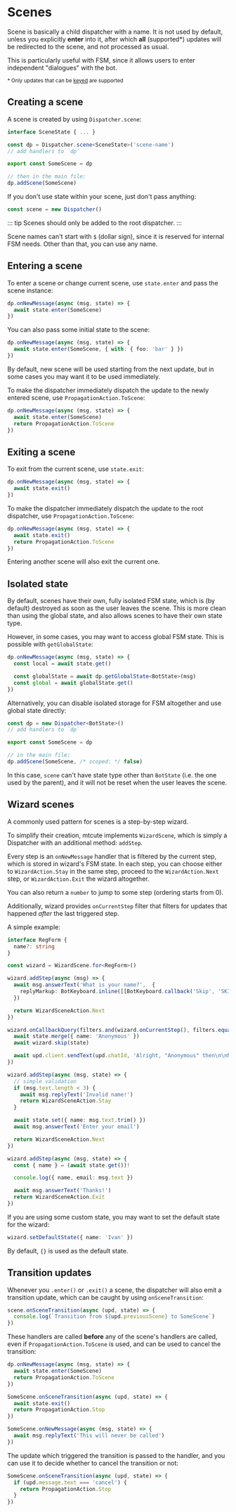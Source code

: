 # Scenes

Scene is basically a child dispatcher with a name. It is not used by default,
unless you explicitly **enter** into it, after which **all** (supported*)
updates will be redirected to the scene, and not processed as usual.

This is particularly useful with FSM, since it allows users to
enter independent "dialogues" with the bot.

<!-- Full example: TODO LINK -->

<p><small>* Only updates that can be <a href="./state#keying">keyed</a> are supported</small></p>

## Creating a scene

A scene is created by using `Dispatcher.scene`:

```ts
interface SceneState { ... }

const dp = Dispatcher.scene<SceneState>('scene-name')
// add handlers to `dp`

export const SomeScene = dp

// then in the main file:
dp.addScene(SomeScene)
```

If you don't use state within your scene, just don't pass anything:

```ts
const scene = new Dispatcher()
```

::: tip
Scenes should only be added to the root dispatcher.
:::

Scene names can't start with `$` (dollar sign), since it is reserved
for internal FSM needs. Other than that, you can use any name.

## Entering a scene

To enter a scene or change current scene, use `state.enter` and pass the scene instance:

```ts
dp.onNewMessage(async (msg, state) => {
  await state.enter(SomeScene)
})
```

You can also pass some initial state to the scene:
```ts
dp.onNewMessage(async (msg, state) => {
  await state.enter(SomeScene, { with: { foo: 'bar' } })
})
```

By default, new scene will be used starting from the next update,
but in some cases you may want it to be used immediately.

To make the dispatcher immediately dispatch the update to the newly
entered scene, use `PropagationAction.ToScene`:

```ts
dp.onNewMessage(async (msg, state) => {
  await state.enter(SomeScene)
  return PropagationAction.ToScene
})
```

## Exiting a scene

To exit from the current scene, use `state.exit`:

```ts
dp.onNewMessage(async (msg, state) => {
  await state.exit()
})
```

To make the dispatcher immediately dispatch the update to the
root dispatcher, use `PropagationAction.ToScene`:

```ts
dp.onNewMessage(async (msg, state) => {
  await state.exit()
  return PropagationAction.ToScene
})
```

Entering another scene will also exit the current one.

## Isolated state

By default, scenes have their own, fully isolated FSM state,
which is (by default) destroyed as soon as the user leaves the scene.
This is more clean than using the global state, and also allows
scenes to have their own state type.

However, in some cases, you may want to access global FSM state.
This is possible with `getGlobalState`:

```ts
dp.onNewMessage(async (msg, state) => {
  const local = await state.get()

  const globalState = await dp.getGlobalState<BotState>(msg)
  const global = await globalState.get()
})
```

Alternatively, you can disable isolated storage for FSM altogether and use
global state directly:

```ts
const dp = new Dispatcher<BotState>()
// add handlers to `dp`

export const SomeScene = dp

// in the main file:
dp.addScene(SomeScene, /* scoped: */ false)
```

In this case, `scene` can't have state type other than `BotState` (i.e. the
one used by the parent), and it will not be reset when the user
leaves the scene.


## Wizard scenes

A commonly used pattern for scenes is a step-by-step wizard.

To simplify their creation, mtcute implements `WizardScene`,
which is simply a Dispatcher with an additional method: `addStep`.

Every step is an `onNewMessage` handler that is filtered by the current
step, which is stored in wizard's FSM state. In each step, you can
choose either to `WizardAction.Stay` in the same step, proceed to the
`WizardAction.Next` step, or `WizardAction.Exit` the wizard altogether.

You can also return a `number` to jump to some step (ordering starts from 0).

Additionally, wizard provides `onCurrentStep` filter that filters for updates that
happened *after* the last triggered step.

<!-- A simple example (full example TODO LINK): -->
A simple example:

```ts
interface RegForm {
  name?: string
}

const wizard = WizardScene.for<RegForm>()

wizard.addStep(async (msg) => {
  await msg.answerText('What is your name?',  {
    replyMarkup: BotKeyboard.inline([[BotKeyboard.callback('Skip', 'SKIP')]]),
  })

  return WizardSceneAction.Next
})

wizard.onCallbackQuery(filters.and(wizard.onCurrentStep(), filters.equals('SKIP')), async (upd, state) => {
  await state.merge({ name: 'Anonymous' })
  await wizard.skip(state)

  await upd.client.sendText(upd.chatId, 'Alright, "Anonymous" then\n\nNow enter your email')
})

wizard.addStep(async (msg, state) => {
  // simple validation
  if (msg.text.length < 3) {
    await msg.replyText('Invalid name!')
    return WizardSceneAction.Stay
  }

  await state.set({ name: msg.text.trim() })
  await msg.answerText('Enter your email')

  return WizardSceneAction.Next
})

wizard.addStep(async (msg, state) => {
  const { name } = (await state.get())!

  console.log({ name, email: msg.text })

  await msg.answerText('Thanks!')
  return WizardSceneAction.Exit
})
```

If you are using some custom state, you may want to set the default
state for the wizard:

```ts
wizard.setDefaultState({ name: 'Ivan' })
```

By default, `{}` is used as the default state.

## Transition updates

Whenever you `.enter()` or `.exit()` a scene, the dispatcher will also emit
a transition update, which can be caught by using `onSceneTransition`:

```ts
scene.onSceneTransition(async (upd, state) => {
  console.log(`Transition from ${upd.previousScene} to SomeScene`)
})
```

These handlers are called **before** any of the scene's handlers are called,
even if `PropagationAction.ToScene` is used, and can be used to cancel the transition:

```ts
dp.onNewMessage(async (msg, state) => {
  await state.enter(SomeScene)
  return PropagationAction.ToScene
})

SomeScene.onSceneTransition(async (upd, state) => {
  await state.exit()
  return PropagationAction.Stop
})

SomeScene.onNewMessage(async (msg, state) => {
  await msg.replyText('This will never be called')
})
```

The update which triggered the transition is passed to the handler, and
you can use it to decide whether to cancel the transition or not:

```ts
SomeScene.onSceneTransition(async (upd, state) => {
  if (upd.message.text === 'cancel') {
    return PropagationAction.Stop
  }
})
```